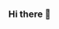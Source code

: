 ### Hi there 👋

<!--
**alanapabs/alanapabs** is a ✨ _special_ ✨ repository because its `README.md` (this file) appears on your GitHub profile.

Here are some ideas to get you started:

- 🔭 I’m currently working on ... servicedesck
- 🌱 I’m currently learning ... c++
- 👯 I’m looking to collaborate on ... Developer
- 🤔 I’m looking for help with ... estagio em desenvolvimento 
- 💬 Ask me about ...
- 📫 How to reach me: ... alanapabs@gmail.com  
- 😄 Pronouns: ... Alana 
- ⚡ Fun fact: ... Sou mae e consigo fazer muitas coisas ao mesmo tempo =D
-->

